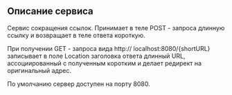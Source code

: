 ## Описание сервиса 

Сервис сокращения ссылок. Принимает в теле POST - запроса длинную ссылку и возвращает в теле ответа короткую.

При получении GET - запроса вида http:// localhost:8080/{shortURL} записывает в поле Location заголовка ответа длинный URL, ассоциированный с полученным коротким и делает редирект на оригинальный адрес.

По умолчанию сервер доступен на порту 8080. 